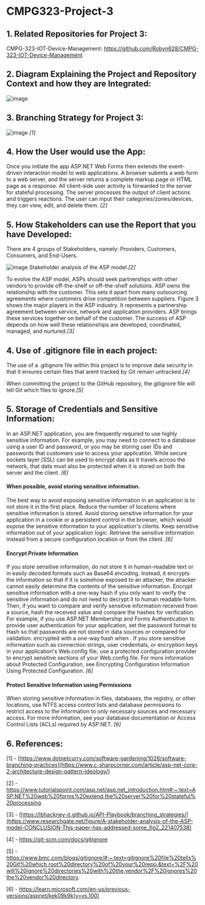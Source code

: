 # CMPG323-Project-3

## 1. Related Repositories for Project 3:
CMPG-323-IOT-Device-Management: https://github.com/Robyn628/CMPG-323-IOT-Device-Management

## 2. Diagram Explaining the Project and Repository Context and how they are Integrated:
![image](https://user-images.githubusercontent.com/88686178/185424250-44988407-8591-4ad6-b46d-7a3beff2780a.png)


## 3. Branching Strategy for Project 3:
![image](https://user-images.githubusercontent.com/88686178/192879053-b6846454-a6fc-4b13-ab67-9ad4768e0564.png) *[1]*


## 4. How the User would use the App:
Once you initiate the app ASP.NET Web Forms then extends the event-driven interaction model to web applications. 
A browser submits a web form to a web server, and the server returns a complete markup page or HTML page as a response.
All client-side user activity is forwarded to the server for stateful processing. 
The server processes the output of client actions and triggers reactions.
The user can input their categories/zones/devices, they can view, edit, and delete them. *[2]*


## 5. How Stakeholders can use the Report that you have Developed:
There are 4 groups of Stakeholders, namely: Providers, Customers, Consumers, and End-Users.


![image](https://user-images.githubusercontent.com/88686178/193003853-d4a29b56-9774-4a35-acc2-44c389011246.png) 
Stakeholder analysis of the ASP model.*[2]*


To evolve the ASP model, ASPs should seek partnerships with other vendors to provide off-the-shelf or off-the-shelf solutions. ASP owns the relationship with the customer. This sets it apart from many outsourcing agreements where customers drive competition between suppliers. Figure 3 shows the major players in the ASP industry. It represents a partnership agreement between service, network and application providers. ASP brings these services together on behalf of the customer. The success of ASP depends on how well these relationships are developed, coordinated, managed, and nurtured.*[3]*


## 4. Use of .gitignore file in each project:
The use of a .gitignore file within this project is to improve data security in that it ensures certain files that arent tracked by Git remain untracked.*[4]*

When committing the project to the GitHub repository, the gitignore file will tell Git which files to ignore.*[5]*


## 5. Storage of Credentials and Sensitive Information:
In an ASP.NET application, you are frequently required to use highly sensitive information. For example, you may need to connect to a database using a user ID and password, or you may be storing user IDs and passwords that customers use to access your application. While secure sockets layer (SSL) can be used to encrypt data as it travels across the network, that data must also be protected when it is stored on both the server and the client. *[6]*

#### When possible, avoid storing sensitive information.
The best way to avoid exposing sensitive information in an application is to not store it in the first place. Reduce the number of locations where sensitive information is stored. Avoid storing sensitive information for your application in a cookie or a persistent control in the browser, which would expose the sensitive information to your application's clients. Keep sensitive information out of your application logic. Retrieve the sensitive information instead from a secure configuration location or from the client. *[6]*

#### Encrypt Private Information
If you store sensitive information, do not store it in human-readable text or in easily decoded formats such as Base64 encoding. Instead, it encrypts the information so that if it is somehow exposed to an attacker, the attacker cannot easily determine the contents of the sensitive information.
Encrypt sensitive information with a one-way hash if you only want to verify the sensitive information and do not need to decrypt it to human readable form. Then, if you want to compare and verify sensitive information received from a source, hash the received value and compare the hashes for verification. For example, if you use ASP.NET Membership and Forms Authentication to provide user authentication for your application, set the password format to Hash so that passwords are not stored in data sources or compared for validation. encrypted with a one-way hash when . 
If you store sensitive information such as connection strings, user credentials, or encryption keys in your application's Web.config file, use a protected configuration provider to encrypt sensitive sections of your Web.config file. For more information about Protected Configuration, see Encrypting Configuration Information Using Protected Configuration. *[6]*

#### Protect Sensitive Information using Permissions
When storing sensitive information in files, databases, the registry, or other locations, use NTFS access control lists and database permissions to restrict access to the information to only necessary sources and necessary access. For more information, see your database documentation or Access Control Lists (ACLs) required by ASP.NET. *[6]*

## 6. References:
[1] - [https://www.dotnetcurry.com/software-gardening/1026/software-branching-practices](https://www.c-sharpcorner.com/article/asp-net-core-2-architecture-design-pattern-ideology/)

[2] - https://www.tutorialspoint.com/asp.net/asp.net_introduction.htm#:~:text=ASP.NET%20web%20forms%20extend,the%20server%20for%20stateful%20processing.

[3] - [https://lbhackney-it.github.io/API-Playbook/branching_strategies/](https://www.researchgate.net/figure/A-stakeholder-analysis-of-the-ASP-model-CONCLUSION-This-paper-has-addressed-some_fig2_221407538)

[4] - https://git-scm.com/docs/gitignore

[5] - https://www.bmc.com/blogs/gitignore/#:~:text=gitignore%20file%20tells%20Git%20which,root%20directory%20of%20your%20repo.&text=%2F%20will%20ignore%20directories%20with%20the,vendor%2F%20ignores%20the%20vendor%20directory.

[6] - https://learn.microsoft.com/en-us/previous-versions/aspnet/kek09k9k(v=vs.100)
